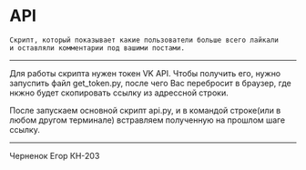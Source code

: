 # API
    Скрипт, который показывает какие пользователи больше всего лайкали
    и оставляли комментарии под вашими постами.

___
Для работы скрипта нужен токен VK API. Чтобы получить его, нужно запуспить файл get_token.py,
после чего Вас перебросит в браузер, где нкжно будет скопировать ссылку из адрессной строки.

После запускаем основной скрипт api.py, и в командой строке(или в любом другом терминале) встравляем полученную на прошлом шаге ссылку.
___
Черненок Егор КН-203
